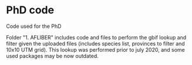 # PhD code
Code used for the PhD


Folder "1. AFLIBER" includes code and files to perform the gbif lookup and filter given the uploaded files (includes species list, provinces to filter and 10x10 UTM grid). This lookup was performed prior to july 2020, and some used packages may be now outdated.
